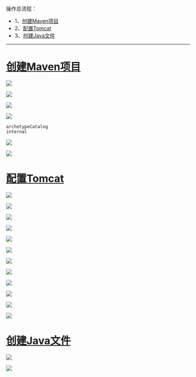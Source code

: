 操作总流程：
- 1、[创建Maven项目](#java-01)
- 2、[配置Tomcat](#java-02)
- 3、[创建Java文件](#java-03)

----------
# <a name="java-01" href="#" >创建Maven项目</a>
![](image/1-1.png)

![](image/1-2.png)

![](image/1-3.png)

![](image/1-4.png)

```
archetypeCatalog
internal
```
![](image/1-5.png)

![](image/1-6.png)

# <a name="java-02" href="#" >配置Tomcat</a>
![](image/1-7.png)

![](image/1-8.png)

![](image/1-9.png)

![](image/1-10.png)

![](image/1-11.png)

![](image/1-12.png)

![](image/1-13.png)

![](image/1-14.png)

![](image/1-15.png)

![](image/1-16.png)

![](image/1-17.png)

![](image/1-18.png)

# <a name="java-03" href="#" >创建Java文件</a>
![](image/1-19.png)

![](image/1-20.png)